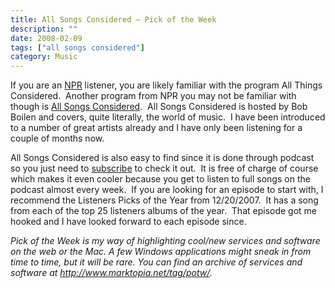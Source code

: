 ```yaml
---
title: All Songs Considered – Pick of the Week
description: ""
date: 2008-02-09
tags: ["all songs considered"]
category: Music
---
```



If you are an <a href="https://web.archive.org/web/20131211165837/http://www.npr.org/">NPR</a> listener, you are likely familiar with the program All Things Considered.&nbsp; Another program from NPR you may not be familiar with though is <a href="https://web.archive.org/web/20131211165837/http://www.npr.org/templates/rundowns/rundown.php?prgId=37">All Songs Considered</a>.&nbsp; All Songs Considered is hosted by Bob Boilen and covers, quite literally, the world of music.&nbsp; I have been introduced to a number of great artists already and I have only been listening for a couple of months now.

All Songs Considered is also easy to find since it is done through podcast so you just need to <a href="https://web.archive.org/web/20131211165837/http://www.npr.org/rss/podcast/podcast_detail.php?siteId=4819413&amp;ps=mpm">subscribe</a> to check it out.&nbsp; It is free of charge of course which makes it even cooler because you get to listen to full songs on the podcast almost every week.&nbsp; If you are looking for an episode to start with, I recommend the Listeners Picks of the Year from 12/20/2007.&nbsp; It has a song from each of the top 25 listeners albums of the year.&nbsp; That episode got me hooked and I have looked forward to each episode since.

*Pick of the Week is my way of highlighting cool/new services and software on the web or the Mac. A few Windows applications might sneak in from time to time, but it will be rare. You can find an archive of services and software at <a href="https://web.archive.org/web/20131211165837/http://www.marktopia.net/tag/potw/">http://www.marktopia.net/tag/potw/</a>.*
